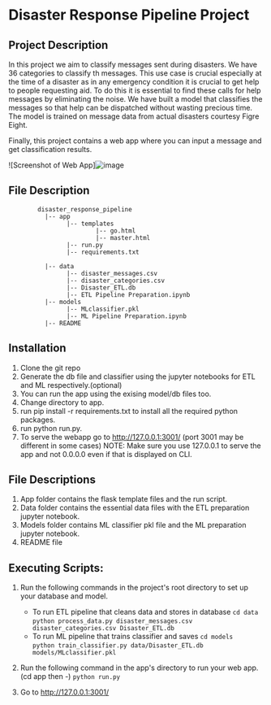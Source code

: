 # Disaster Response Pipeline Project

## Project Description
In this project we aim to classify messages sent during disasters. We have 36 categories to classify th messages. This use case is crucial especially at the time of a disaster as in any emergency condition it is crucial to get help to people requesting aid. To do this it is essential to find these calls for help messages by eliminating the noise. We have built a model that classifies the messages so that help can be dispatched without wasting precious time. The model is trained on message data from actual disasters courtesy Figre Eight.

Finally, this project contains a web app where you can input a message and get classification results.

![Screenshot of Web App]![image](https://user-images.githubusercontent.com/21197883/140520922-a0b5f437-4c3b-4402-89da-85f41d2ee6d8.png)


## File Description
~~~~~~~
        disaster_response_pipeline
          |-- app
                |-- templates
                        |-- go.html
                        |-- master.html
                |-- run.py
                |-- requirements.txt
                
          |-- data
                |-- disaster_messages.csv
                |-- disaster_categories.csv
                |-- Disaster_ETL.db
                |-- ETL Pipeline Preparation.ipynb
          |-- models
                |-- MLclassifier.pkl
                |-- ML Pipeline Preparation.ipynb
          |-- README
~~~~~~~
## Installation
1. Clone the git repo 
2. Generate the db file and classifier using the jupyter notebooks for ETL and ML respectively.(optional)
3. You can run the app using the exising model/db files too.
4. Change directory to app.
5. run pip install -r requirements.txt to install all the required python packages.
6. run python run.py.
7. To serve the webapp go to http://127.0.0.1:3001/ (port 3001 may be different in some cases)
NOTE: Make sure you use 127.0.0.1 to serve the app and not 0.0.0.0 even if that is displayed on CLI.

## File Descriptions
1. App folder contains the flask template files and the run script.
2. Data folder contains the essential data files with the ETL preparation jupyter notebook.
3. Models folder contains ML classifier pkl file and the ML preparation jupyter notebook.
4. README file

## Executing Scripts:
1. Run the following commands in the project's root directory to set up your database and model.

    - To run ETL pipeline that cleans data and stores in database
        `cd data`<br>
        `python process_data.py disaster_messages.csv disaster_categories.csv Disaster_ETL.db`
    - To run ML pipeline that trains classifier and saves
        `cd models`<br>
        `python train_classifier.py data/Disaster_ETL.db models/MLclassifier.pkl`

2. Run the following command in the app's directory to run your web app.(cd app then -)
    `python run.py`

3. Go to http://127.0.0.1:3001/
